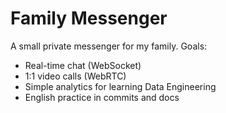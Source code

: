 # Family Messenger

A small private messenger for my family.
Goals:
- Real-time chat (WebSocket)
- 1:1 video calls (WebRTC)
- Simple analytics for learning Data Engineering
- English practice in commits and docs
